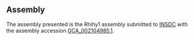 

Assembly
--------

The assembly presented is the Rhihy1 assembly submitted to
[INSDC](http://www.insdc.org) with the assembly accession
[GCA\_002104985.1](http://www.ebi.ac.uk/ena/data/view/GCA_002104985.1).
